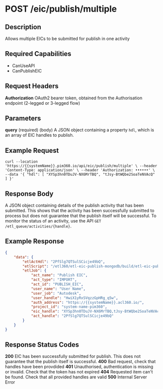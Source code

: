 # POST /eic/publish/multiple    

## Description
Allows multiple EICs to be submitted for publish in one activity

## Required Capabilities
* CanUseAPI
* CanPublishEIC

## Request Headers

**Authorization** OAuth2 bearer token, obtained from the Authorisation endpoint (2-legged or 3-legged flow)

## Parameters
**query** (required) (body) A JSON object containing a property `hdl`, which is an array of EIC handles to publish.


## Example Request
`
curl --location 'https://{{systemName}}.pim360.io/api/eic/publish/multiple' \
--header 'Content-Type: application/json' \
--header 'Authorization: ••••••' \
--data '{
    "hdl": [
        "XYSp3hn0TDuJV-NX6MrTBQ",
        "tJsy-BtWQbe2SoaTeNVAcQ"
    ]
}'
`

## Response Body
A JSON object containing details of the publish activity that has been submitted. This shows that the activity has been successfully submitted to process but does not guarantee that the publish itself will be successful. To monitor the status of an activity, use the API `GET /etl_queue/activities/{handle}`.

## Example Response
```JSON
{
    "data": {
        "etlActHdl": "2PfSlg7QTSulSCicje49bQ",
        "etlScript": "/etl360/etl-eic-publish-mongodb/build/etl-eic-publish-mongodb.js",
        "etlJob": {
            "act_name": "Publish EIC",
            "act_type": "IMPORT",
            "act_id": "PUBLISH_EIC",
            "user_name": "User Name",
            "user_job": "Autodesk",
            "user_handle": "HwiX1yRxSVqzzGpHRg_q5w",
            "auth_address": "https://{{systemName}}.acl360.io/",
            "project_id": "system-name-pim360",
            "eic_handle": "XYSp3hn0TDuJV-NX6MrTBQ,tJsy-BtWQbe2SoaTeNVAcQ",
            "act_handle": "2PfSlg7QTSulSCicje49bQ"
        }
    }
}
```

## Response Status Codes
**200** EIC has been successfully submitted for publish. This does not guarantee that the publish itself is successful.
**400** Bad request, check that handles have been provdided
**401** Unauthorised, authentication is missing or invalid. Check that the token has not expired
**404** Requested item can't be found. Check that all provided handles are valid
**500** Internal Server Error

